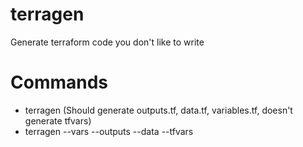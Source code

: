 # terragen
Generate terraform code you don't like to write

# Commands

- terragen (Should generate outputs.tf, data.tf, variables.tf, doesn't generate tfvars)
- terragen --vars --outputs --data --tfvars
